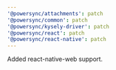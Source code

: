 ```yaml
---
'@powersync/attachments': patch
'@powersync/common': patch
'@powersync/kysely-driver': patch
'@powersync/react': patch
'@powersync/react-native': patch
---
```


Added react-native-web support.
